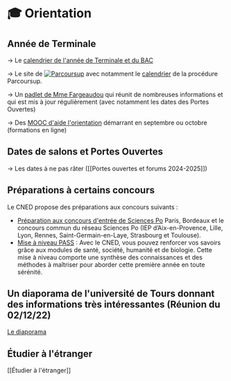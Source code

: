  # 🎓 Orientation

## Année de Terminale

-> Le [calendrier de l'année de Terminale et du BAC](https://www.education.gouv.fr/reussir-au-lycee/baccalaureat-brevet-cap-parcoursup-le-calendrier-2025-341384)

-> Le site de [![Parcoursup](https://www.parcoursup.fr/images/LOGO/logo_parcoursup_long.svg)](https://www.parcoursup.fr/) avec notamment le [calendrier](https://www.parcoursup.fr/index.php?desc=calendrier) de la procédure Parcoursup.

-> Un [padlet de Mme Fargeaudou](https://padlet.com/fargeaudou_aurelie/t5wakvmjdxgd) qui réunit de nombreuses informations et qui est mis à jour régulièrement (avec notamment les dates des Portes Ouvertes)

-> Des [MOOC d'aide l'orientation](https://www.fun-mooc.fr/fr/a-propos/mooc-d-orientation/) démarrant en septembre ou octobre (formations en ligne)

## Dates de salons et Portes Ouvertes
-> Les dates à ne pas râter ([[Portes ouvertes et forums 2024-2025]]) 


## Préparations à certains concours
Le CNED propose des préparations aux concours suivants :
- [Préparation aux concours d'entrée de Sciences Po](https://www.cned.fr/concours-d-entree-en-ecoles/prepa-iep-classe-de-terminale) Paris, Bordeaux et le  concours commun du réseau Sciences Po (IEP d’Aix-en-Provence, Lille, Lyon,  Rennes, Saint-Germain-en-Laye, Strasbourg et Toulouse).  
- [Mise à niveau PASS](https://www.cned.fr/concours-d-entree-en-ecoles/pass-parcours-specifique-acces-sante) : Avec le CNED, vous pouvez renforcer vos savoirs grâce aux modules de santé, société, humanité et de biologie. Cette mise à niveau comporte une synthèse des connaissances et des méthodes à maîtriser pour aborder cette première année en toute sérénité.

## Un diaporama de l'université de Tours donnant des informations très intéressantes (Réunion du 02/12/22)

[Le diaporama](https://www.pearltrees.com/private/id56551350/item490228913?paccess=4635e1024ac.1d384cb1.ec8cd9b17738570e3594d55801286826)


## Étudier à l'étranger
[[Étudier à l'étranger]]